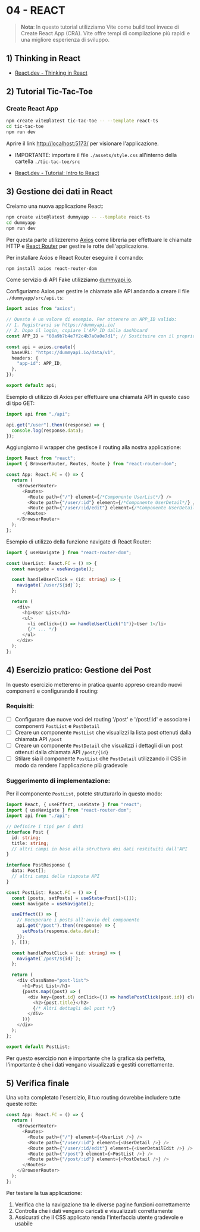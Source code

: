# 04 - REACT

> **Nota**: In questo tutorial utilizziamo Vite come build tool invece di Create React App (CRA). Vite offre tempi di compilazione più rapidi e una migliore esperienza di sviluppo.

## 1) **Thinking in React**

- [React.dev - Thinking in React](https://it.react.dev/learn/thinking-in-react)

## 2) **Tutorial Tic-Tac-Toe**

### **Create React App**

```bash
npm create vite@latest tic-tac-toe -- --template react-ts
cd tic-tac-toe
npm run dev
```

Aprire il link [http://localhost:5173/](http://localhost:5173/) per visionare l'applicazione.

- IMPORTANTE: importare il file `./assets/style.css` all'interno della cartella `./tic-tac-toe/src`

- [React.dev - Tutorial: Intro to React](https://react.dev/learn/tutorial-tic-tac-toe)

## 3) **Gestione dei dati in React**

Creiamo una nuova applicazione React:

```bash
npm create vite@latest dummyapp -- --template react-ts
cd dummyapp
npm run dev
```

Per questa parte utilizzeremo [Axios](https://axios-http.com/) come libreria per effettuare le chiamate HTTP e [React Router](https://reactrouter.com/) per gestire le rotte dell'applicazione.

Per installare Axios e React Router eseguire il comando:

```bash
npm install axios react-router-dom
```

Come servizio di API Fake utilizziamo [dummyapi.io](https://dummyapi.io/).

Configuriamo Axios per gestire le chiamate alle API andando a creare il file `./dummyapp/src/api.ts`:

```typescript
import axios from "axios";

// Questo è un valore di esempio. Per ottenere un APP_ID valido:
// 1. Registrarsi su https://dummyapi.io/
// 2. Dopo il login, copiare l'APP_ID dalla dashboard
const APP_ID = "60a9b7b4e7f2c4b7a0a0e7d1"; // Sostituire con il proprio APP_ID

const api = axios.create({
  baseURL: "https://dummyapi.io/data/v1",
  headers: {
    "app-id": APP_ID,
  },
});

export default api;
```

Esempio di utilizzo di Axios per effettuare una chiamata API in questo caso di tipo GET:

```typescript
import api from "./api";

api.get("/user").then((response) => {
  console.log(response.data);
});
```

Aggiungiamo il wrapper che gestisce il routing alla nostra applicazione:

```typescript
import React from "react";
import { BrowserRouter, Routes, Route } from "react-router-dom";

const App: React.FC = () => {
  return (
    <BrowserRouter>
      <Routes>
        <Route path={"/"} element={/*Componente UserList*/} />
        <Route path={"/user/:id"} element={/*Componente UserDetail*/} />
        <Route path={"/user/:id/edit"} element={/*Componente UserDetailEdit*/} />
      </Routes>
    </BrowserRouter>
  );
};
```

Esempio di utilizzo della funzione navigate di React Router:

```typescript
import { useNavigate } from "react-router-dom";

const UserList: React.FC = () => {
  const navigate = useNavigate();

  const handleUserClick = (id: string) => {
    navigate(`/user/${id}`);
  };

  return (
    <div>
      <h1>User List</h1>
      <ul>
        <li onClick={() => handleUserClick("1")}>User 1</li>
        {/* ... */}
      </ul>
    </div>
  );
};
```

## 4) **Esercizio pratico: Gestione dei Post**

In questo esercizio metteremo in pratica quanto appreso creando nuovi componenti e configurando il routing:

### Requisiti:

- [ ] Configurare due nuove voci del routing '/post' e '/post/:id' e associare i componenti `PostList` e `PostDetail`
- [ ] Creare un componente `PostList` che visualizzi la lista post ottenuti dalla chiamata API `/post`
- [ ] Creare un componente `PostDetail` che visualizzi i dettagli di un post ottenuti dalla chiamata API `/post/{id}`
- [ ] Stilare sia il componente `PostList` che `PostDetail` utilizzando il CSS in modo da rendere l'applicazione più gradevole

### Suggerimento di implementazione:

Per il componente `PostList`, potete strutturarlo in questo modo:

```typescript
import React, { useEffect, useState } from "react";
import { useNavigate } from "react-router-dom";
import api from "./api";

// Definire i tipi per i dati
interface Post {
  id: string;
  title: string;
  // altri campi in base alla struttura dei dati restituiti dall'API
}

interface PostResponse {
  data: Post[];
  // altri campi della risposta API
}

const PostList: React.FC = () => {
  const [posts, setPosts] = useState<Post[]>([]);
  const navigate = useNavigate();

  useEffect(() => {
    // Recuperare i posts all'avvio del componente
    api.get("/post").then((response) => {
      setPosts(response.data.data);
    });
  }, []);

  const handlePostClick = (id: string) => {
    navigate(`/post/${id}`);
  };

  return (
    <div className="post-list">
      <h1>Post List</h1>
      {posts.map((post) => (
        <div key={post.id} onClick={() => handlePostClick(post.id)} className="post-item">
          <h2>{post.title}</h2>
          {/* Altri dettagli del post */}
        </div>
      ))}
    </div>
  );
};

export default PostList;
```

Per questo esercizio non è importante che la grafica sia perfetta, l'importante è che i dati vengano visualizzati e gestiti correttamente.

## 5) **Verifica finale**

Una volta completato l'esercizio, il tuo routing dovrebbe includere tutte queste rotte:

```typescript
const App: React.FC = () => {
  return (
    <BrowserRouter>
      <Routes>
        <Route path={"/"} element={<UserList />} />
        <Route path={"/user/:id"} element={<UserDetail />} />
        <Route path={"/user/:id/edit"} element={<UserDetailEdit />} />
        <Route path={"/post"} element={<PostList />} />
        <Route path={"/post/:id"} element={<PostDetail />} />
      </Routes>
    </BrowserRouter>
  );
};
```

Per testare la tua applicazione:

1. Verifica che la navigazione tra le diverse pagine funzioni correttamente
2. Controlla che i dati vengano caricati e visualizzati correttamente
3. Assicurati che il CSS applicato renda l'interfaccia utente gradevole e usabile
